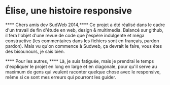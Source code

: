 # Élise, une histoire responsive



**** Chers amis dev SudWeb 2014,**** 
Ce projet a été réalisé dans le cadre d'un travail de fin d'étude en web, design & multimedia. 
Balancé sur github, il fera l'objet d'une revue de code que j'espère indulgente et méga constructive (les commentaires dans les fichiers sont en français, pardon pardon).
Mais vu qu'on commence à Sudweb, ça devrait le faire, vous êtes des bisounours, je sais bien.

**** Pour les autres, ****
Là, je suis fatiguée, mais je prendrai le temps d'expliquer le projet en long en large et en diagonale, pour qu'il serve au maximum de gens qui veulent raconter quelque chose avec le responsive, même si ce sont mes erreurs qui pourront les guider.
